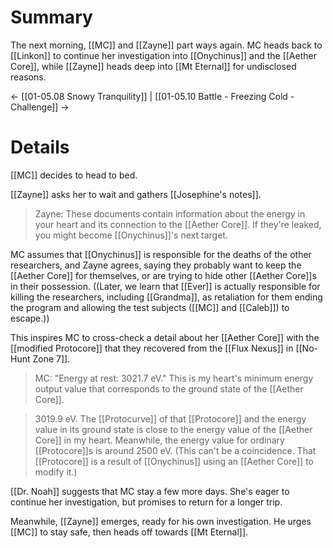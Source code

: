 # Summary

The next morning, [[MC]] and [[Zayne]] part ways again. MC heads back to [[Linkon]] to continue her investigation into [[Onychinus]] and the [[Aether Core]], while [[Zayne]] heads deep into [[Mt Eternal]] for undisclosed reasons.

← [[01-05.08 Snowy Tranquility]] | [[01-05.10 Battle - Freezing Cold - Challenge]] →
# Details

[[MC]] decides to head to bed.

[[Zayne]] asks her to wait and gathers [[Josephine's notes]].

> Zayne: These documents contain information about the energy in your heart and its connection to the [[Aether Core]]. If they're leaked, you might become [[Onychinus]]'s next target.

MC assumes that [[Onychinus]] is responsible for the deaths of the other researchers, and Zayne agrees, saying they probably want to keep the [[Aether Core]] for themselves, or are trying to hide other [[Aether Core]]s in their possession. ((Later, we learn that [[Ever]] is actually responsible for killing the researchers, including [[Grandma]], as retaliation for them ending the program and allowing the test subjects ([[MC]] and [[Caleb]]) to escape.))

This inspires MC to cross-check a detail about her [[Aether Core]] with the [[modified Protocore]] that they recovered from the [[Flux Nexus]] in [[No-Hunt Zone 7]].

> MC: "Energy at rest: 3021.7 eV." This is my heart's minimum energy output value that corresponds to the ground state of the [[Aether Core]].

> 3019.9 eV. The [[Protocurve]] of that [[Protocore]] and the energy value in its ground state is close to the energy value of the [[Aether Core]] in my heart. Meanwhile, the energy value for ordinary [[Protocore]]s is around 2500 eV. (This can't be a coincidence. That [[Protocore]] is a result of [[Onychinus]] using an [[Aether Core]] to modify it.)

[[Dr. Noah]] suggests that MC stay a few more days. She's eager to continue her investigation, but promises to return for a longer trip.

Meanwhile, [[Zayne]] emerges, ready for his own investigation. He urges [[MC]] to stay safe, then heads off towards [[Mt Eternal]].